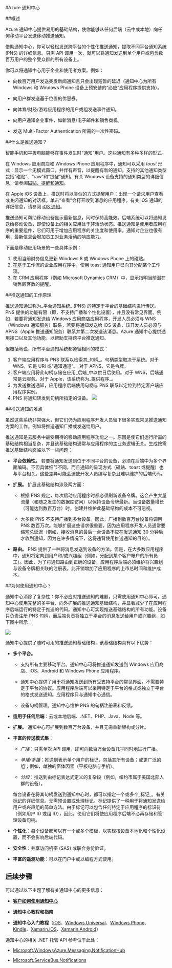 <properties
	pageTitle="Azure 通知中心"
	description="了解如何在 Azure 中使用通知中心。代码示例是使用 .NET API 通过 C# 编写的。"
	authors="wesmc7777"
	manager="dwrede"
	editor=""
	services="notification-hubs"
	documentationCenter=""/>
<tags 
	ms.service="notification-hubs" 
	ms.date="06/16/2015"
	wacn.date="12/31/2015"/>


#Azure 通知中心

##概述

Azure 通知中心提供易用的基础结构，使你能够从任何后端（云中或本地）向任何移动平台发送移动推送通知。

借助通知中心，你可以轻松发送跨平台的个性化推送通知，提取不同平台通知系统 (PNS) 的详细信息。只需 API 调用一次，就可以将通知发送到单个用户或包含数百万用户的整个受众群的所有设备上。

你可以将通知中心用于企业和使用者方案。例如：

- 向数百万用户发送突发新闻通知且只会出现短暂的延迟（通知中心为所有 Windows 和 Windows Phone 设备上预安装的“必应”应用程序提供支持）。

- 向用户群发送基于位置的优惠券。

- 向体育/财经/游戏应用程序的用户或组发送事件通知。

- 向用户通知企业事件，如新消息/电子邮件和销售商机。
- 发送 Multi-Factor Authentication 所需的一次性密码。



##什么是推送通知？

智能手机和平板电脑能够在事件发生时“通知”用户。这些通知有多种多样的形式。

在 Windows 应用商店和 Windows Phone 应用程序中，通知可以采用 _toast_ 形式：显示一个无模式窗口，并伴有声音，以提醒有新的通知。支持的其他通知类型包括“磁贴”、“raw”和“提醒”通知。有关 Windows 设备支持的通知类型的详细信息，请参阅[磁贴、提醒和通知](http://msdn.microsoft.com/library/windows/apps/hh779725.aspx)。

在 Apple iOS 设备上，推送时将以类似的方式提醒用户：出现一个请求用户查看或关闭通知的对话框。单击“查看”会打开收到消息的应用程序。有关 iOS 通知的详细信息，请参阅 [iOS 通知](http://go.microsoft.com/fwlink/?LinkId=615245)。

推送通知可帮助移动设备显示最新信息，同时保持高能效。后端系统可以将通知发送给移动设备，即使设备上的相关应用处于非活动状态。推送通知是使用者应用程序的重要组件，它们可用于增加应用程序的关注度和使用率。通知对企业也很有用，最新信息会增加员工对业务活动的响应能力。

下面是移动应用场景的一些具体示例：

1.  使用当前财务信息更新 Windows 8 或 Windows Phone 上的磁贴。
2.  在基于工作流的企业应用程序中，使用 toast 通知用户已向其分配某个工作项。
3.  在 CRM 应用程序（例如 Microsoft Dynamics CRM）中，显示指明当前潜在销售顾客数的提醒。

##推送通知的工作原理

推送通知通过称为_平台通知系统_ (PNS) 的特定于平台的基础结构进行传送。PNS 提供的功能有限（即，不支持广播和个性化设置），并且没有常见界面。例如，若要将通知发送给 Windows 应用商店应用程序，开发人员必须与 WNS（Windows 通知服务）联系，若要将通知发送给 iOS 设备，该开发人员必须与 APNS（Apple 推送通知服务）联系并第二次发送该消息。Azure 通知中心提供通用接口以及其他功能，以帮助支持跨平台推送通知。

但概括地说，所有平台通知系统都遵循相同的模式：

1.  客户端应用程序与 PNS 联系以检索其_句柄_。句柄类型取决于系统。对于 WNS，它是 URI 或“通知通道”。 对于 APNS，它是令牌。
2.  客户端应用将此句柄存储在应用_后端_中以供日后使用。对于 WNS，后端通常是云服务。对于 Apple，该系统称为_提供程序_。
3.  为发送推送通知，应用程序后端使用句柄与 PNS 联系以定位到特定客户端应用程序实例。
4.  PNS 将通知转发到句柄所指定的设备。
![][0]

##推送通知的难点

虽然这些系统非常强大，但它们仍为应用程序开发人员留下很多实现常见推送通知方案的工作，例如将推送通知广播或发送给用户。

推送通知是云服务中最受期待的移动应用程序功能之一。原因是使它们运行所需的基础结构相当复杂，并且该基础结构通常与应用程序的主业务逻辑无关。生成按需推送基础结构面临以下一些问题：

- **平台依赖性。** 若要将通知发送到位于不同平台的设备，必须在后端中为多个界面编码。不但具体细节不同，而且通知的呈现方式（磁贴、toast 或提醒）也与平台相关。这些差异可能会迫使开发人员编写复杂且难以维护的后端代码。

- **扩展。** 扩展此基础结构涉及两方面：
	+ 根据 PNS 规定，每次启动应用程序时都必须刷新设备令牌。这会产生大量流量（和随之发生的数据库访问）以保持设备令牌最新。当设备数量增长（可能达到数百万台）时，创建并维护此基础结构的成本不可忽视。

	+ 大多数 PNS 不支持广播到多台设备。因此，广播到数百万台设备将调用 PNS 数百万次。能够扩展这些请求很重要，因为应用程序开发人员通常要缩短总延迟（例如，接收消息的最后一台设备不应在发送通知 30 分钟后才收到通知，因为在许多情况下，这将违背使用推送通知的目的）。
- **路由。** PNS 提供了一种将消息发送到设备的方法。但是，在大多数应用程序中，通知将定向到用户和/或兴趣组（例如，分配到某个客户帐户的所有员工）。因此，为了将通知路由到正确的设备，应用程序后端必须维护将兴趣组与设备令牌相关联的注册表。此开销增加了应用程序的上市总时间和维护成本。

##为何使用通知中心？

通知中心消除了复杂性：你不必应对推送通知的难题，只需使用通知中心即可。通知中心使用完整的多平台、向外扩展的推送通知基础结构，并显著减少了在应用程序后端运行的特定于推送的代码。通知中心可实现推送基础结构的所有功能。设备只负责注册 PNS 句柄，而后端负责将独立于平台的消息发送给用户或兴趣组，如下图中所示：

![][1]

通知中心提供了随时可用的推送通知基础结构，该基础结构具有以下优势：

- **多个平台。**   
	+  支持所有主要移动平台。通知中心可将推送通知发送到 Windows 应用商店、iOS、Android 和 Windows Phone 应用程序。


	+  通知中心提供了用于将通知发送到所有受支持平台的常见界面。不需要特定于平台的协议。应用程序后端可以采用特定于平台的格式或独立于平台的格式发送通知。应用程序只与通知中心通信。

	+  设备句柄管理。通知中心维护 PNS 的句柄注册表和反馈。

- **适用于任何后端**：云或本地后端、.NET、PHP、Java、Node 等。

- **扩展。** 通知中心可扩展到数百万台设备，并且无需重新架构或分片。


- **丰富的传送模式集**：

	- *广播*：只需单次 API 调用，即可向数百万台设备几乎同时地进行广播。

	- *单播/多播*：推送到表示单个用户的标记，包括其所有设备；或更广泛的组；例如，单独的窗体因素（平板电脑与手机）。

	- *分段*：推送到由标记表达式定义的复杂段（例如，纽约市属于美国北部人群的设备）。

	每台设备在将其句柄发送到通知中心时，都可以指定一个或多个_标记_。有关[标记](http://msdn.microsoft.com/library/azure/dn530749.aspx)的详细信息。无需预设置或处理标记。标记提供了一种用于将通知发送给用户或兴趣组的简单方法。由于标记可以包含任何特定于应用程序的标识符（例如用户 ID 或组 ID），因此，使用它们将使应用程序后端不必再存储和管理设备句柄。

- **个性化**：每个设备都可以有一个或多个模板，以实现按设备本地化和个性化设置，而不会影响后端代码。

- **安全性**：共享访问机密 (SAS) 或联合身份验证。

- **丰富的遥测功能**：可以在门户中或以编程方式使用。





## 后续步骤

可以通过以下主题了解有关通知中心的更多信息：

+ **[客户如何使用通知中心]**

+ **[通知中心教程和指南]**

+ **通知中心入门教程**（[iOS]、[Windows Universal]、[Windows Phone]、[Kindle]、[Xamarin.iOS]、[Xamarin.Android]）

通知中心的相关 .NET 托管 API 参考位于此处：

+ [Microsoft.WindowsAzure.Messaging.NotificationHub]
+ [Microsoft.ServiceBus.Notifications] 


  [0]: ./media/notification-hubs-overview/SBPushNotifications1.gif
  [1]: ./media/notification-hubs-overview/SBPushNotifications2.gif
  [客户如何使用通知中心]: /services/notification-hubs
  [通知中心教程和指南]: /documentation/services/notification-hubs
  [iOS]: /zh-cn/documentation/articles/notification-hubs-ios-get-started
  [Windows Universal]: /zh-cn/documentation/articles/notification-hubs-windows-store-dotnet-get-started
  [Windows Phone]: /zh-cn/documentation/articles/notification-hubs-windows-phone-get-started
  [Kindle]: /zh-cn/documentation/articles/notification-hubs-kindle-get-started
  [Xamarin.iOS]: /zh-cn/documentation/articles/partner-xamarin-notification-hubs-ios-get-started
  [Xamarin.Android]: /zh-cn/documentation/articles/partner-xamarin-notification-hubs-android-get-started
  [Microsoft.WindowsAzure.Messaging.NotificationHub]: http://msdn.microsoft.com/zh-cn/library/microsoft.windowsazure.messaging.notificationhub.aspx
  [Microsoft.ServiceBus.Notifications]: http://msdn.microsoft.com/zh-cn/library/microsoft.servicebus.notifications.aspx
  

<!---HONumber=82-->